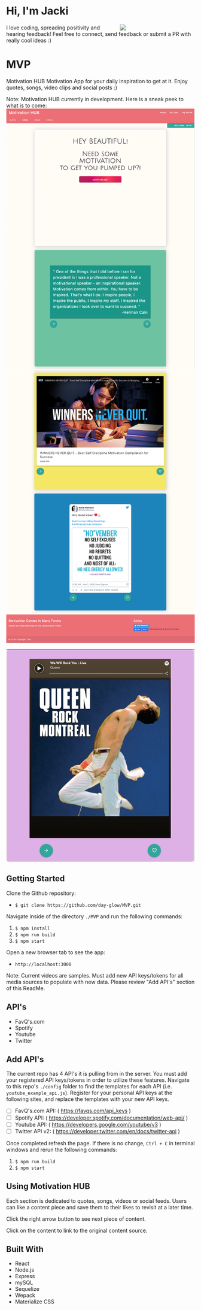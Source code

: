 # Hi, I'm Jacki

<img align='right' src='https://media.giphy.com/media/bcKmIWkUMCjVm/giphy.gif' width='200"'>
I love coding, spreading positivity and hearing feedback! Feel free to connect, send feedback or submit a PR with really cool ideas :)

# MVP
Motivation HUB
Motivation App for your daily inspiration to get at it.  Enjoy quotes, songs, video clips and social posts :)

Note: Motivation HUB currently in development. Here is a sneak peek to what is to come:
![](./img/mHUB_1.png)
![](./img/mHUB_2.png)

![](./img/mHUB_song.png)

## Getting Started
Clone the Github repository:
* `$ git clone https://github.com/day-glow/MVP.git`

Navigate inside of the directory `./MVP` and run the following commands:
1. `$ npm install`
2. `$ npm run build`
3. `$ npm start`

Open a new browser tab to see the app:
* `http://localhost:3000`

Note: Current videos are samples. Must add new API keys/tokens for all media sources to populate with new data. Please review "Add API's" section of this ReadMe.

## API's
* FavQ's.com
* Spotify
* Youtube
* Twitter

## Add API's
The current repo has 4 API's it is pulling from in the server. You must add your registered API keys/tokens in order to utilize these features. Navigate to this repo's `./config` folder to find the templates for each API (i.e. `youtube_example_api.js`). Register for your personal API keys at the following sites, and replace the templates with your new API keys.

- [ ] FavQ's.com API: ( https://favqs.com/api_keys )
- [ ] Spotify API: ( https://developer.spotify.com/documentation/web-api/ )
- [ ] Youtube API: ( https://developers.google.com/youtube/v3 )
- [ ] Twitter API v2: ( https://developer.twitter.com/en/docs/twitter-api )

Once completed refresh the page. If there is no change, `Ctrl + C` in terminal windows and rerun the following commands:
1. `$ npm run build`
2. `$ npm start`

## Using Motivation HUB
Each section is dedicated to quotes, songs, videos or social feeds. Users can like a content piece and save them to their likes to revisit at a later time.

Click the right arrow button to see next piece of content.

Click on the content to link to the original content source.

## Built With
* React
* Node.js
* Express
* mySQL
* Sequelize
* Wepack
* Materialize CSS
